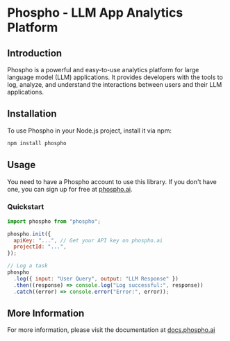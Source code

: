 # Phospho - LLM App Analytics Platform

## Introduction

Phospho is a powerful and easy-to-use analytics platform for large language model (LLM) applications. It provides developers with the tools to log, analyze, and understand the interactions between users and their LLM applications.

## Installation

To use Phospho in your Node.js project, install it via npm:

```bash
npm install phospho
```

## Usage

You need to have a Phospho account to use this library. If you don't have one, you can sign up for free at [phospho.ai](https://phospho.ai).

### Quickstart

```javascript
import phospho from "phospho";

phospho.init({
  apiKey: "...", // Get your API key on phospho.ai
  projectId: "...",
});

// Log a task
phospho
  .log({ input: "User Query", output: "LLM Response" })
  .then((response) => console.log("Log successful:", response))
  .catch((error) => console.error("Error:", error));
```

## More Information

For more information, please visit the documentation at [docs.phospho.ai](https://docs.phospho.ai)
